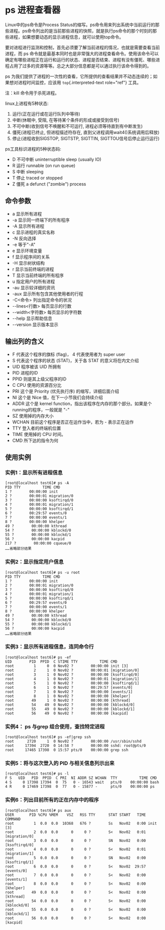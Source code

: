 # ps 进程查看器

Linux中的ps命令是Process
Status的缩写。ps命令用来列出系统中当前运行的那些进程。ps命令列出的是当前那些进程的快照，就是执行ps命令的那个时刻的那些进程，如果想要动态的显示进程信息，就可以使用top命令。

要对进程进行监测和控制，首先必须要了解当前进程的情况，也就是需要查看当前进程，而
ps
命令就是最基本同时也是非常强大的进程查看命令。使用该命令可以确定有哪些进程正在运行和运行的状态、进程是否结束、进程有没有僵死、哪些进程占用了过多的资源等等。总之大部分信息都是可以通过执行该命令得到的。

ps
为我们提供了进程的一次性的查看，它所提供的查看结果并不动态连续的；如果想对进程时间监控，应该用
`top`{.interpreted-text role="ref"} 工具。

注：kill 命令用于杀死进程。

linux上进程有5种状态:

1. 运行(正在运行或在运行队列中等待)
2. 中断(休眠中, 受阻, 在等待某个条件的形成或接受到信号)
3. 不可中断(收到信号不唤醒和不可运行, 进程必须等待直到有中断发生)
4. 僵死(进程已终止, 但进程描述符存在,
    直到父进程调用wait4()系统调用后释放)
5. 停止(进程收到SIGSTOP, SIGTSTP, SIGTTIN, SIGTTOU信号后停止运行运行)

ps工具标识进程的5种状态码:

- D 不可中断 uninterruptible sleep (usually IO)
- R 运行 runnable (on run queue)
- S 中断 sleeping
- T 停止 traced or stopped
- Z 僵死 a defunct ("zombie") process

## 命令参数

- a 显示所有进程
- -a 显示同一终端下的所有程序
- -A 显示所有进程
- c 显示进程的真实名称
- -N 反向选择
- -e 等于"-A"
- e 显示环境变量
- f 显示程序间的关系
- -H 显示树状结构
- r 显示当前终端的进程
- T 显示当前终端的所有程序
- u 指定用户的所有进程
- -au 显示较详细的资讯
- -aux 显示所有包含其他使用者的行程
- -C\<命令\> 列出指定命令的状况
- \--lines\<行数\> 每页显示的行数
- \--width\<字符数\> 每页显示的字符数
- \--help 显示帮助信息
- \--version 显示版本显示

## 输出列的含义

- F 代表这个程序的旗标 (flag)， 4 代表使用者为 super user
- S 代表这个程序的状态 (STAT)，关于各 STAT 的意义将在内文介绍
- UID 程序被该 UID 所拥有
- PID 进程的ID
- PPID 则是其上级父程序的ID
- C CPU 使用的资源百分比
- PRI 这个是 Priority (优先执行序) 的缩写，详细后面介绍
- NI 这个是 Nice 值，在下一小节我们会持续介绍
- ADDR 这个是 kernel function，指出该程序在内存的那个部分。如果是个
    running的程序，一般就是 \"-\"
- SZ 使用掉的内存大小
- WCHAN 目前这个程序是否正在运作当中，若为 - 表示正在运作
- TTY 登入者的终端机位置
- TIME 使用掉的 CPU 时间。
- CMD 所下达的指令为何

## 使用实例

### 实例1：显示所有进程信息

    [root@localhost test6]# ps -A
    PID TTY          TIME CMD
    1 ?        00:00:00 init
    2 ?        00:00:01 migration/0
    3 ?        00:00:00 ksoftirqd/0
    4 ?        00:00:01 migration/1
    5 ?        00:00:00 ksoftirqd/1
    6 ?        00:29:57 events/0
    7 ?        00:00:00 events/1
    8 ?        00:00:00 khelper
    49 ?        00:00:00 kthread
    54 ?        00:00:00 kblockd/0
    55 ?        00:00:00 kblockd/1
    56 ?        00:00:00 kacpid
    217 ?        00:00:00 cqueue/0
    ……省略部分结果

### 实例2：显示指定用户信息

    [root@localhost test6]# ps -u root
    PID TTY          TIME CMD
    1 ?        00:00:00 init
    2 ?        00:00:01 migration/0
    3 ?        00:00:00 ksoftirqd/0
    4 ?        00:00:01 migration/1
    5 ?        00:00:00 ksoftirqd/1
    6 ?        00:29:57 events/0
    7 ?        00:00:00 events/1
    8 ?        00:00:00 khelper
    49 ?        00:00:00 kthread
    54 ?        00:00:00 kblockd/0
    55 ?        00:00:00 kblockd/1
    56 ?        00:00:00 kacpid
    ……省略部分结果

### 实例3：显示所有进程信息，连同命令行

    [root@localhost test6]# ps -ef
    UID        PID  PPID  C STIME TTY          TIME CMD
    root         1     0  0 Nov02 ?        00:00:00 init [3]
    root         2     1  0 Nov02 ?        00:00:01 [migration/0]
    root         3     1  0 Nov02 ?        00:00:00 [ksoftirqd/0]
    root         4     1  0 Nov02 ?        00:00:01 [migration/1]
    root         5     1  0 Nov02 ?        00:00:00 [ksoftirqd/1]
    root         6     1  0 Nov02 ?        00:29:57 [events/0]
    root         7     1  0 Nov02 ?        00:00:00 [events/1]
    root         8     1  0 Nov02 ?        00:00:00 [khelper]
    root        49     1  0 Nov02 ?        00:00:00 [kthread]
    root        54    49  0 Nov02 ?        00:00:00 [kblockd/0]
    root        55    49  0 Nov02 ?        00:00:00 [kblockd/1]
    root        56    49  0 Nov02 ?        00:00:00 [kacpid]

### 实例4： ps 与grep 组合使用，查找特定进程

    [root@localhost test6]# ps -ef|grep ssh
    root      2720     1  0 Nov02 ?        00:00:00 /usr/sbin/sshd
    root     17394  2720  0 14:58 ?        00:00:00 sshd: root@pts/0
    root     17465 17398  0 15:57 pts/0    00:00:00 grep ssh

### 实例5：将与这次登入的 PID 与相关信息列示出来

    [root@localhost test6]# ps -l
    F S   UID   PID  PPID  C PRI  NI ADDR SZ WCHAN  TTY          TIME CMD
    4 S     0 17398 17394  0  75   0 - 16543 wait   pts/0    00:00:00 bash
    4 R     0 17469 17398  0  77   0 - 15877 -      pts/0    00:00:00 ps

### 实例6：列出目前所有的正在内存中的程序

    [root@localhost test6]# ps aux
    USER       PID %CPU %MEM    VSZ   RSS TTY      STAT START   TIME COMMAND
    root         1  0.0  0.0  10368   676 ?        Ss   Nov02   0:00 init [3]
    root         2  0.0  0.0      0     0 ?        S<   Nov02   0:01 [migration/0]
    root         3  0.0  0.0      0     0 ?        SN   Nov02   0:00 [ksoftirqd/0]
    root         4  0.0  0.0      0     0 ?        S<   Nov02   0:01 [migration/1]
    root         5  0.0  0.0      0     0 ?        SN   Nov02   0:00 [ksoftirqd/1]
    root         6  0.0  0.0      0     0 ?        S<   Nov02  29:57 [events/0]
    root         7  0.0  0.0      0     0 ?        S<   Nov02   0:00 [events/1]
    root         8  0.0  0.0      0     0 ?        S<   Nov02   0:00 [khelper]
    root        49  0.0  0.0      0     0 ?        S<   Nov02   0:00 [kthread]
    root        54  0.0  0.0      0     0 ?        S<   Nov02   0:00 [kblockd/0]
    root        55  0.0  0.0      0     0 ?        S<   Nov02   0:00 [kblockd/1]
    root        56  0.0  0.0      0     0 ?        S<   Nov02   0:00 [kacpid]
